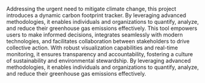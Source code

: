 Addressing the urgent need to mitigate climate change, this project introduces a dynamic carbon footprint tracker. By leveraging advanced methodologies, it enables individuals and organizations to quantify, analyze, and reduce their greenhouse gas emissions effectively. This tool empowers users to make informed decisions, integrates seamlessly with modern technologies, and facilitates collaboration between stakeholders to drive collective action. With robust visualization capabilities and real-time monitoring, it ensures transparency and accountability, fostering a culture of sustainability and environmental stewardship. By leveraging advanced methodologies, it enables individuals and organizations to quantify, analyze, and reduce their greenhouse gas emissions effectively.
